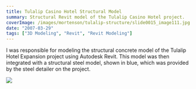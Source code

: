 ```yaml
---
title: Tulalip Casino Hotel Structural Model
summary: Structural Revit model of the Tulalip Casino Hotel project.
coverImage: /images/mortenson/tulalip-structure/slide0015_image111.jpg
date: "2007-03-29"
tags: ["3D Modeling", "Revit", "Revit Modeling"]
---
```


I was responsible for modeling the structural concrete model of the Tulalip Hotel Expansion project using Autodesk Revit. This model was then integrated with a structural steel model, shown in blue, which was provided by the steel detailer on the project.

![](/images/mortenson/tulalip-structure/slide0015_image113.jpg)
